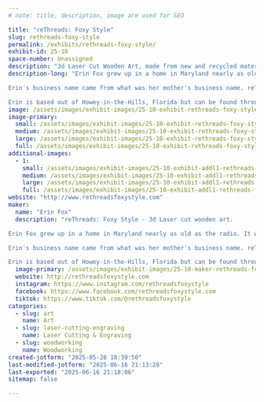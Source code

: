 ```yaml
---
# note: title, description, image are used for SEO

title: "reThreads: Foxy Style"
slug: rethreads-foxy-style
permalink: /exhibits/rethreads-foxy-style/
exhibit-id: 25-10
space-number: Unassigned
description: "3d Laser Cut Wooden Art, made from new and recycled materials."
description-long: "Erin Fox grew up in a home in Maryland nearly as old as the radio. It was her parents who helped to pave the way to her discovering her passion for creating. Erin's parents renovated their house and barn to include a workshop with every toll you could imagine. They even dug out a basement and turned it into a ceramic's studio. Those experiences, and that love and passion for creating something beautiful from something forgotten or tossed aside, helped form her into who she is today and what she creates. 

Erin's business name came from what was her mother's business name. reThreads. But, now she is walking in her own style, reThreads: Foxy Style. Her husband purchased a Laser at the beginning of Covid and that was what catapulted her business making 3d Laser Cut Wooden Art. As a Mother and Wife her art helps put food on the table and pave the way for her kids to create their own dreams.

Erin is based out of Howey-in-the-Hills, Florida but can be found throughout Central Florida at various craft shows and festivals!"
image: /assets/images/exhibit-images/25-10-exhibit-rethreads-foxy-style-booth-pic-large.jpg
image-primary: 
  small: /assets/images/exhibit-images/25-10-exhibit-rethreads-foxy-style-booth-pic-small.jpg
  medium: /assets/images/exhibit-images/25-10-exhibit-rethreads-foxy-style-booth-pic-medium.jpg
  large: /assets/images/exhibit-images/25-10-exhibit-rethreads-foxy-style-booth-pic-large.jpg
  full: /assets/images/exhibit-images/25-10-exhibit-rethreads-foxy-style-booth-pic-full.jpg
additional-images: 
  - 1:
    small: /assets/images/exhibit-images/25-10-exhibit-addl1-rethreads-foxy-style-scene-1-small.jpeg
    medium: /assets/images/exhibit-images/25-10-exhibit-addl1-rethreads-foxy-style-scene-1-medium.jpeg
    large: /assets/images/exhibit-images/25-10-exhibit-addl1-rethreads-foxy-style-scene-1-large.jpeg
    full: /assets/images/exhibit-images/25-10-exhibit-addl1-rethreads-foxy-style-scene-1-full.jpeg
website: "http://www.rethreadsfoxystyle.com"
maker: 
  name: "Erin Fox"
  description: "reThreads: Foxy Style - 3d Laser cut wooden art.

Erin Fox grew up in a home in Maryland nearly as old as the radio. It was her parents who helped to pave the way to her discovering her passion for creating. Erin's parents renovated their house and barn to include a workshop with every toll you could imagine. They even dug out a basement and turned it into a ceramic's studio. Those experiences, and that love and passion for creating something beautiful from something forgotten or tossed aside, helped form her into who she is today and what she creates. 

Erin's business name came from what was her mother's business name. reThreads. But, now she is walking in her own style, reThreads: Foxy Style. Her husband purchased a Laser at the beginning of Covid and that was what catapulted her business making 3d Laser Cut Wooden Art. As a Mother and Wife her art helps put food on the table and pave the way for her kids to create their own dreams.

Erin is based out of Howey-in-the-Hills, Florida but can be found throughout Central Florida at various craft shows and festivals!"
  image-primary: /assets/images/exhibit-images/25-10-maker-rethreads-foxy-style-rethreads-logo-medium.jpg
  website: http://rethreadsfoxystyle.com
  instagram: https://www.instagram.com/rethreadsfoxystyle
  facebook: https://www.facebook.com/rethreadsfoxystyle.com
  tiktok: https://www.tiktok.com/@rethreadsfoxystyle
categories: 
  - slug: art
    name: Art
  - slug: laser-cutting-engraving
    name: Laser Cutting & Engraving
  - slug: woodworking
    name: Woodworking
created-jotform: "2025-05-28 18:39:50"
last-modified-jotform: "2025-06-16 21:13:28"
last-exported: "2025-06-16 21:18:06"
sitemap: false

---
```


